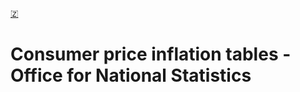 [🇿](zotero://select/library/items/NEDZFIHJ)


# Consumer price inflation tables - Office for National Statistics

